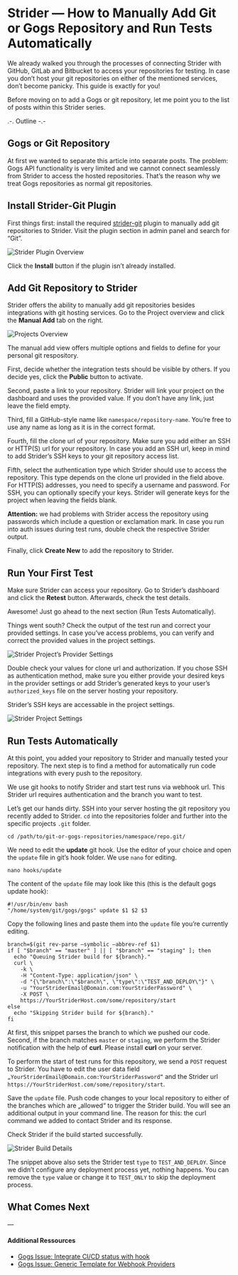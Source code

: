 # Strider — How to Manually Add Git or Gogs Repository and Run Tests Automatically

We already walked you through the processes of connecting Strider with GitHub, GitLab and Bitbucket to access your repositories for testing. In case you don’t host your git repositories on either of the mentioned services, don’t become panicky. This guide is exactly for you!

Before moving on to add a Gogs or git repository, let me point you to the list of posts within this Strider series.


.-.
Outline
-.- 


## Gogs or Git Repository
At first we wanted to separate this article into separate posts. The problem: Gogs API functionality is very limited and we cannot connect seamlessly from Strider to access the hosted repositories. That’s the reason why we treat Gogs repositories as normal git repositories.


## Install Strider-Git Plugin
First things first: install the required [strider-git]() plugin to manually add git repositories to Strider. Visit the plugin section in admin panel and search for “Git”.

![Strider Plugin Overview]()

Click the **Install** button if the plugin isn’t already installed.


## Add Git Repository to Strider
Strider offers the ability to manually add git repositories besides integrations with git hosting services. Go to the Project overview and click the **Manual Add** tab on the right.

![Projects Overview]()

The manual add view offers multiple options and fields to define for your personal git respository.

First, decide whether the integration tests should be visible by others. If you decide yes, click the **Public** button to activate.

Second, paste a link to your repository. Strider will link your project on the dashboard and uses the provided value. If you don’t have any link, just leave the field empty.

Third, fill a GitHub-style name like `namespace/repository-name`. You’re free to use any name as long as it is in the correct format.

Fourth, fill the clone url of your repository. Make sure you add either an SSH or HTTP(S) url for your repository. In case you add an SSH url, keep in mind to add Strider’s SSH keys to your git repository access list.

Fifth, select the authentication type which Strider should use to access the repository. This type depends on the clone url provided in the field above. For HTTP(S) addresses, you need to specify a username and password. For SSH, you can optionally specify your keys. Strider will generate keys for the project when leaving the fields blank.

**Attention:** we had problems with Strider access the repository using passwords which include a question or exclamation mark. In case you run into auth issues during test runs, double check the respective Strider output.

Finally, click **Create New** to add the repository to Strider.


## Run Your First Test
Make sure Strider can access your repository. Go to Strider’s dashboard and click the **Retest** button. Afterwards, check the test details.

Awesome! Just go ahead to the next section (Run Tests Automatically).

Things went south? Check the output of the test run and correct your provided settings. In case you’ve access problems, you can verify and correct the provided values in the project settings.

![Strider Project’s Provider Settings]()

Double check your values for clone url and authorization. If you chose SSH as authentication method, make sure you either provide your desired keys in the provider settings or add Strider’s generated keys to your user’s `authorized_keys` file on the server hosting your repository.

Strider’s SSH keys are accessable in the project settings.

![Strider Project Settings]()


## Run Tests Automatically
At this point, you added your repository to Strider and manually tested your repository. The next step is to find a method for automatically run code integrations with every push to the repository.

We use git hooks to notify Strider and start test runs via webhook url. This Strider url requires authentication and the branch you want to test.

Let’s get our hands dirty. SSH into your server hosting the git repository you recently added to Strider. `cd` into the repositories folder and further into the specific projects `.git` folder.

	cd /path/to/git-or-gogs-repositories/namespace/repo.git/

We need to edit the **update** git hook. Use the editor of your choice and open the `update` file in git’s hook folder. We use `nano` for editing.

	nano hooks/update

The content of the `update` file may look like this (this is the default gogs update hook):

	#!/usr/bin/env bash
	"/home/system/git/gogs/gogs" update $1 $2 $3

Copy the following lines and paste them into the `update` file you’re currently editing.

```
branch=$(git rev-parse —symbolic —abbrev-ref $1)
if [ "$branch" == "master" ] || [ "$branch" == "staging" ]; then
  echo "Queuing Strider build for ${branch}."
  curl \
    -k \
    -H "Content-Type: application/json" \
    -d "{\"branch\":\"$branch\", \"type\":\"TEST_AND_DEPLOY\"}" \
    -u "YourStriderEmail@Domain.com:YourStriderPassword" \
    -X POST \
    https://YourStriderHost.com/some/repository/start
else
  echo "Skipping Strider build for ${branch}."
fi
```

At first, this snippet parses the branch to which we pushed our code. Second, if the branch matches `master` or `staging`, we perform the Strider notification with the help of **curl**. Please install **curl** on your server.

To perform the start of test runs for this repository, we send a `POST` request to Strider. You have to edit the user data field `„YourStriderEmail@Domain.com:YourStriderPassword“` and the Strider url `https://YourStriderHost.com/some/repository/start`.

Save the `update` file. Push code changes to your local repository to either of the branches which are „allowed“ to trigger the Strider build. You will see an additional output in your command line. The reason for this: the curl command we added to contact Strider and its response.

Check Strider if the build started successfully.

![Strider Build Details]()

The snippet above also sets the Strider test `type` to `TEST_AND_DEPLOY`. Since we didn’t configure any deployment process yet, nothing happens. You can remove the `type` value or change it to `TEST_ONLY` to skip the deployment process.


## What Comes Next



— 

#### Additional Ressources

- [Gogs Issue: Integrate CI/CD status with hook](https://github.com/gogits/gogs/issues/813)
- [Gogs Issue: Generic Template for Webhook Providers](https://github.com/gogits/gogs/issues/793)
